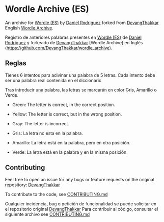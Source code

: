 # Wordle Archive (ES)
An archive for [Wordle (ES)](https://wordle.danielfrg.com/) by [Daniel Rodriguez](https://github.com/danielfrg) forked from [DevangThakkar](https://github.com/DevangThakkar/) English [Wordle Archive](https://github.com/DevangThakkar/wordle_archive). 

Registro de anteriores palabras presentes en [Wordle (ES)](https://wordle.danielfrg.com/) de [Daniel Rodriguez](https://github.com/danielfrg) y forkeado de [DevangThakkar](https://github.com/DevangThakkar/) [Wordle Archive] en Inglés (https://github.com/DevangThakkar/wordle_archive).

## Reglas

Tienes 6 intentos para adivinar una palabra de 5 letras.
Cada intento debe ser una palabra real contenida en el diccionario.

Tras introducir una palabra, las letras se marcarán en color Gris, Amarillo o Verde.

- Green: The letter is correct, in the correct position.
- Yellow: The letter is correct, but in the wrong position.
- Gray: The letter is incorrect.

- Gris: La letra no esta en la palabra.
- Amarillo: La letra está en la palabra, pero en otra posición.
- Verde: La letra está en la palabra y en la misma posición.

## Contributing

Feel free to open an issue for any bugs or feature requests on the original repository: [DevangThakkar](https://github.com/DevangThakkar/)

To contribute to the code, see [CONTRIBUTING.md](https://github.com/octokatherine/word-master/blob/main/CONTRIBUTING.md)

Cualquier incidencia, bug o petición de funcionalidad se puede solicitar en el repositorio original [DevangThakkar](https://github.com/DevangThakkar/)
Para contribuir al código, consultar el siguiente archivo see [CONTRIBUTING.md](https://github.com/octokatherine/word-master/blob/main/CONTRIBUTING.md)
